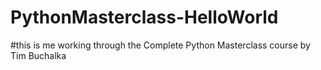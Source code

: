 # PythonMasterclass-HelloWorld

#this is me working through the Complete Python Masterclass course by Tim Buchalka
